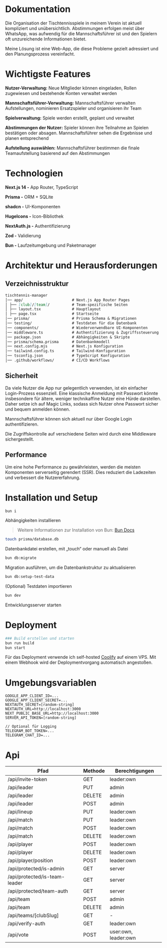 # Dokumentation

Die Organisation der Tischtennisspiele in meinem Verein ist aktuell kompliziert und unübersichtlich. Abstimmungen erfolgen meist über WhatsApp, was aufwendig für die Mannschaftsführer ist und den Spielern oft unzureichende Informationen bietet.

Meine Lösung ist eine Web-App, die diese Probleme gezielt adressiert und den Planungsprozess vereinfacht.

# Wichtigste Features

**Nutzer-Verwaltung:** Neue Mitglieder können eingeladen, Rollen zugewiesen und bestehende Konten verwaltet werden

**Mannschaftsführer-Verwaltung:** Mannschaftsführer verwalten Aufstellungen, nominieren Ersatzspieler und organisieren ihr Team

**Spielverwaltung:** Spiele werden erstellt, geplant und verwaltet

**Abstimmungen der Nutzer:** Spieler können ihre Teilnahme an Spielen bestätigen oder absagen. Mannschaftsführer sehen die Ergebnisse und planen entsprechend

**Aufstellung auswählen:** Mannschaftsführer bestimmen die finale Teamaufstellung basierend auf den Abstimmungen

# Technologien

**Next.js 14 -** App Router, TypeScript

**Prisma -** ORM + SQLite

**shadcn -** UI-Komponenten

**HugeIcons -** Icon-Bibliothek

**NextAuth.js -** Authentifizierung

**Zod -** Validierung

**Bun -** Laufzeitumgebung und Paketmanager

# Architektur und Herausforderungen

## Verzeichnisstruktur

```markdown
tischtennis-manager
│── app/                      # Next.js App Router Pages
│ ├── [club]/[team]/          # Team-spezifische Seiten
│ ├── layout.tsx              # Hauptlayout
│ ├── page.tsx                # Startseite
│── prisma/                   # Prisma Schema & Migrationen
│── testing/                  # Testdaten für die Datenbank
│── components/               # Wiederverwendbare UI-Komponenten
│── middleware.ts             # Authentifizierung & Zugriffssteuerung
│── package.json              # Abhängigkeiten & Skripte
│── prisma/schema.prisma      # Datenbankmodell
│── next.config.mjs           # Next.js Konfiguration
│── tailwind.config.ts        # Tailwind-Konfiguration
│── tsconfig.json             # TypeScript Konfiguration
│── .github/workflows/        # CI/CD Workflows
```

## Sicherheit

Da viele Nutzer die App nur gelegentlich verwenden, ist ein einfacher Login-Prozess essenziell. Eine klassische Anmeldung mit Passwort könnte insbesondere für ältere, weniger technikaffine Nutzer eine Hürde darstellen. Daher setze ich auf Magic Links, sodass sich Nutzer ohne Passwort sicher und bequem anmelden können.

Mannschaftsführer können sich aktuell nur über Google Login authentifizieren.

Die Zugriffskontrolle auf verschiedene Seiten wird durch eine Middleware sichergestellt.

## Performance

Um eine hohe Performance zu gewährleisten, werden die meisten Komponenten serverseitig gerendert (SSR). Dies reduziert die Ladezeiten und verbessert die Nutzererfahrung.

# Installation und Setup


```bash
bun i
```
Abhängigkeiten installieren
> Weitere Informationen zur Installation von Bun: [Bun Docs](https://bun.sh/docs/installation)

```bash
touch prisma/database.db
```

Datenbankdatei erstellen, mit „touch“ oder manuell als Datei

```bash
bun db:migrate
```

Migration ausführen, um die Datenbankstruktur zu aktualisieren

```bash
bun db:setup-test-data
```

(Optional) Testdaten importieren

```bash
bun dev
```

Entwicklungsserver starten

# Deployment

```bash
### Build erstellen und starten
bun run build
bun start
```

Für das Deployment verwende ich self-hosted [Coolify](https://coolify.io/) auf einem VPS. Mit einem Webhook wird der Deploymentvorgang automatisch angestoßen.

# Umgebungsvariablen

```
GOOGLE_APP_CLIENT_ID=...
GOOGLE_APP_CLIENT_SECRET=...
NEXTAUTH_SECRET=[random-string]
NEXTAUTH_URL=http://localhost:3000
NEXT_PUBLIC_BASE_URL=http://localhost:3000
SERVER_API_TOKEN=[random-string]

// Optional für Logging
TELEGRAM_BOT_TOKEN=...
TELEGRAM_CHAT_ID=...
```

# Api

| Pfad                          | Methode | Berechtigungen       |
| ----------------------------- | ------- | -------------------- |
| /api/invite-token             | GET     | leader:own           |
| /api/leader                   | PUT     | admin                |
| /api/leader                   | DELETE  | admin                |
| /api/leader                   | POST    | admin                |
| /api/lineup                   | PUT     | leader:own           |
| /api/match                    | PUT     | leader:own           |
| /api/match                    | POST    | leader:own           |
| /api/match                    | DELETE  | leader:own           |
| /api/player                   | POST    | leader:own           |
| /api/player                   | DELETE  | leader:own           |
| /api/player/position          | POST    | leader:own           |
| /api/protected/is-admin       | GET     | server               |
| /api/protected/is-team-leader | GET     | server               |
| /api/protected/team-auth      | GET     | server               |
| /api/team                     | POST    | admin                |
| /api/team                     | DELETE  | admin                |
| /api/teams/[clubSlug]         | GET     | -                    |
| /api/verify-auth              | GET     | leader:own           |
| /api/vote                     | POST    | user:own, leader:own |
